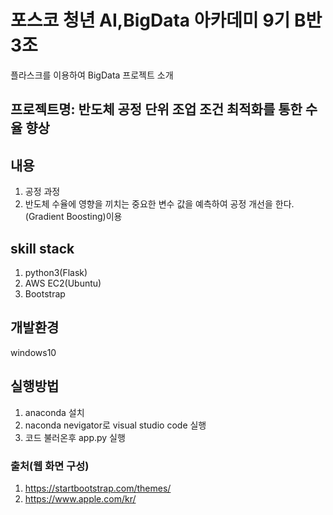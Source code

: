 # 포스코 청년 AI,BigData 아카데미 9기 B반 3조

플라스크를 이용하여 BigData 프로젝트 소개

## 프로젝트명: 반도체 공정 단위 조업 조건 최적화를 통한 수율 향상


## 내용
1. 공정 과정 <br>
2. 반도체 수율에 영향을 끼치는 중요한 변수 값을 예측하여 공정 개선을 한다.(Gradient Boosting)이용

## skill stack
1. python3(Flask) <br>
2. AWS EC2(Ubuntu) <br>
3. Bootstrap

## 개발환경
   windows10

## 실행방법
1. anaconda 설치 <br>
2. naconda nevigator로 visual studio code 실행 <br>
3. 코드 불러온후 app.py 실행


### 출처(웹 화면 구성)
1. https://startbootstrap.com/themes/ <br>
2. https://www.apple.com/kr/
